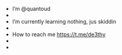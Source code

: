 -  I’m @quantoud
- 
-  I’m currently learning nothing, jus skiddin
- 
-  How to reach me  https://t.me/de3thy
- 
- 
